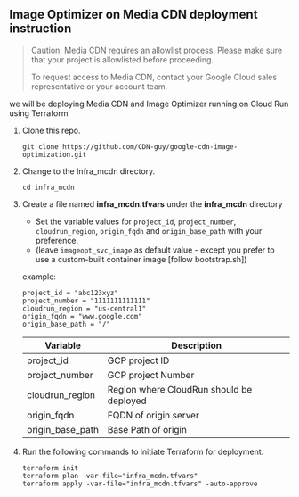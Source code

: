 ## Image Optimizer on Media CDN deployment instruction

> Caution: Media CDN requires an allowlist process. Please make sure that your project is allowlisted before proceeding.
>
> To request access to Media CDN, contact your Google Cloud sales representative or your account team.


we will be deploying Media CDN and Image Optimizer running on Cloud Run using Terraform

1. Clone this repo.
   ```
   git clone https://github.com/CDN-guy/google-cdn-image-optimization.git
   ```

1. Change to the Infra_mcdn directory.
   ```
   cd infra_mcdn
   ```

1. Create a file named **infra_mcdn.tfvars** under the **infra_mcdn** directory
    - Set the variable values for `project_id`, `project_number`, `cloudrun_region`, `origin_fqdn` and `origin_base_path` with your preference.
    - (leave `imageopt_svc_image` as default value - except you prefer to use a custom-built container image [follow bootstrap.sh])

    example:

    ```
    project_id = "abc123xyz"
    project_number = "1111111111111"
    cloudrun_region = "us-central1"
    origin_fqdn = "www.google.com"
    origin_base_path = "/"
    ```

    | Variable      | Description |
    | ----------- | ----------- |
    | project_id      | GCP project ID       |
    | project_number   | GCP project Number        |
    | cloudrun_region   | Region where CloudRun should be deployed        |
    | origin_fqdn   | FQDN of origin server        |
    | origin_base_path   | Base Path of origin        |


1. Run the following commands to initiate Terraform for deployment. 
    ```
    terraform init
    terraform plan -var-file="infra_mcdn.tfvars"
    terraform apply -var-file="infra_mcdn.tfvars" -auto-approve
    ```
